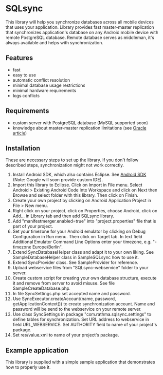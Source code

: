 # SQLsync

This library will help you synchronize databases across all mobile devices that uses your application. Library provides fast master-master replication that synchronizes application's database on any Android mobile device with remote PostgreSQL database. Remote database serves as middleman, it's always available and helps with synchronization.

## Features
- fast
- easy to use
- automatic conflict resolution
- minimal database usage restrictions
- minimal hardware requirements
- logs conflicts

## Requirements
- custom server with PostgreSQL database (MySQL supported soon)
- knowledge about master-master replication limitations (see [Oracle article](http://docs.oracle.com/cd/B12037_01/server.101/b10732/repconfl.htm))

## Installation

These are necessary steps to set up the library. If you don't follow described steps, synchronization might not work correctly.

1. Install Android SDK, which also contains Eclipse. See [Android SDK](http://developer.android.com/sdk/index.html) (Note: Google will soon provide custom IDE).
2. Import this library to Eclipse. Click on Import in File menu. Select Android > Existing Android Code Into Workspace and click on Next then Browse and select folder with this library. Then click on Finish.
3. Create your own project by clicking on Android Application Project in File > New menu.
4. Right click on your project, click on Properties, choose Android, click on Add... in Library tab and then add SQLsync library.
5. Add "manifestmerger.enabled=true" into "project.properties" file that is part of your project.
6. Set your timezone for your Android emulator by clicking on Debug Configuration in Run menu. Then click on Target tab. In text field Additional Emulator Command Line Options enter your timezone, e.g. "-timezone Europe/Berlin".
7. Extend SyncDatabaseHelper class and adapt it to your own liking. See SampleDatabaseHelper class in SampleSQLsync how to use it.
8. Extend SyncProvider class. See SampleProvider for reference.
9. Upload webservice files from "SQLsync-webservice" folder to your server.
10. Create custom script for creating your own database structure, execute it and remove from server to avoid misuse. See file SampleCreateDatabase.php.
11. In file SyncSettings.php set accepted name and password.
12. Use SyncExecutor.createAccount(name, password, getApplicationContext()) to create synchronization account. Name and password will be send to the webservice on your remote server.
11. Use class SyncSettings in package "com.rathma.sqlsync.settings" to define tables for synchronization. Set URL address to webservice in field URL\_WEBSERVICE. Set AUTHORITY field to name of your project's package.
12. Set res/value.xml to name of your project's package.
 
## Example application

This library is supplied with a simple sample application that demonstrates how to properly use it.

